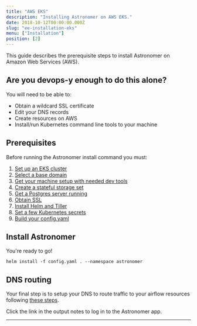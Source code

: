 ```yaml
---
title: "AWS EKS"
description: "Installing Astronomer on AWS EKS."
date: 2018-10-12T00:00:00.000Z
slug: "ee-installation-eks"
menu: ["Installation"]
position: [2]
---
```

This guide describes the prerequisite steps to install Astronomer on Amazon Web Services (AWS).

## Are you devops-y enough to do this alone?

You will need to be able to:

* Obtain a wildcard SSL certificate
* Edit your DNS records
* Create resources on AWS
* Install/run Kubernetes command line tools to your machine

## Prerequisites

Before running the Astronomer install command you must:

1. [Set up an EKS cluster](https://docs.aws.amazon.com/eks/latest/userguide/getting-started.html)
2. [Select a base domain](https://astronomer.io/docs/ee-installation-base-domain)
3. [Get your machine setup with needed dev tools](https://astronomer.io/docs/ee-installation-dev-env)
4. [Create a stateful storage set](https://astronomer.io/docs/ee-installation-aws-stateful-set)
5. [Get a Postgres server running](https://astronomer.io/docs/ee-installation-postgres)
6. [Obtain SSL](https://astronomer.io/docs/ee-installation-ssl)
7. [Install Helm and Tiller](https://astronomer.io/docs/ee-installation-helm)
8. [Set a few Kubernetes secrets](https://astronomer.io/docs/ee-installation-k8s-secrets)
9. [Build your config.yaml](https://preview.astronomer.io/docs/ee-configyaml/)


## Install Astronomer

You're ready to go!

```shell
helm install -f config.yaml . --namespace astronomer
```

## DNS routing

Your final step is to setup your DNS to route traffic to your airflow resources following [these steps](https://astronomer.io/docs/ee-installation-aws-dns).

Click the link in the output notes to log in to the Astronomer app.

---
